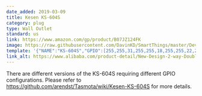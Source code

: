 ```yaml
---
date_added: 2019-03-09
title: Kesen KS-604S 
category: plug
type: Wall Outlet
standard: us
link: https://www.amazon.com/gp/product/B07JZ124FK
image: https://raw.githubusercontent.com/DavinKD/SmartThings/master/DeviceImages/ks-604s.jpg
template: '{"NAME":"KS-604S","GPIO":[255,255,31,255,255,18,255,255,22,21,255,255,17],"FLAG":1,"BASE":18}' 
link_alt: https://www.alibaba.com/product-detail/New-Design-2-way-Double-Power_60817067611.html
---
```


There are different versions of the KS-604S requiring different GPIO configurations. Please refer to https://github.com/arendst/Tasmota/wiki/Kesen-KS-604S for more details.

